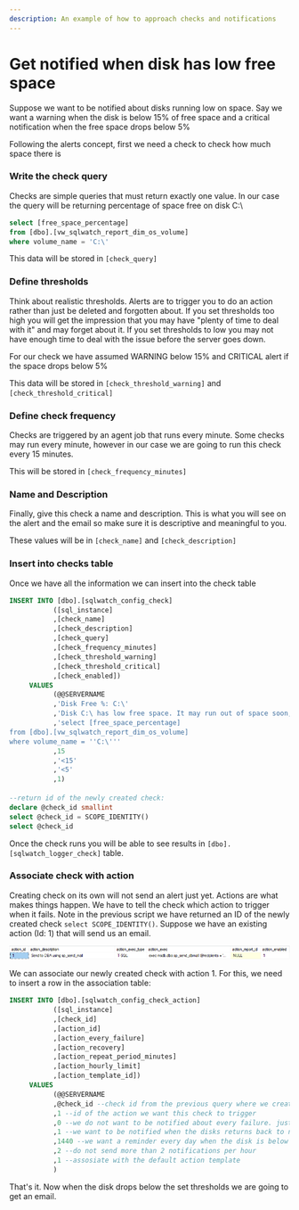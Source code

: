 ```yaml
---
description: An example of how to approach checks and notifications
---
```


# Get notified when disk has low free space

Suppose we want to be notified about disks running low on space. Say we want a warning when the disk is below 15% of free space and a critical notification when the free space drops below 5%

Following the alerts concept, first we need a check to check how much space there is

### Write the check query

Checks are simple queries that must return exactly one value. In our case the query will be returning percentage of space free on disk C:\ 

```sql
select [free_space_percentage]
from [dbo].[vw_sqlwatch_report_dim_os_volume]
where volume_name = 'C:\'
```

This data will be stored in `[check_query]`

### Define thresholds 

Think about realistic thresholds. Alerts are to trigger you to do an action rather than just be deleted and forgotten about. If you set thresholds too high you will get the impression that you may have "plenty of time to deal with it" and may forget about it. If you set thresholds to low you may not have enough time to deal with the issue before the server goes down.

For our check we have assumed WARNING below 15% and CRITICAL alert if the space drops below 5%

This data will be stored in `[check_threshold_warning]` and `[check_threshold_critical]`

### Define check frequency 

Checks are triggered by an agent job that runs every minute. Some checks may run every minute, however in our case we are going to run this check every 15 minutes.

This will be stored in `[check_frequency_minutes]`

### Name and Description

Finally, give this check a name and description. This is what you will see on the alert and the email so make sure it is descriptive and meaningful to you.

These values will be in `[check_name]` and `[check_description]` 

### Insert into checks table 

Once we have all the information we can insert into the check table

```sql
INSERT INTO [dbo].[sqlwatch_config_check]
           ([sql_instance]
           ,[check_name]
           ,[check_description]
           ,[check_query]
           ,[check_frequency_minutes]
           ,[check_threshold_warning]
           ,[check_threshold_critical]
           ,[check_enabled])
     VALUES
           (@@SERVERNAME
           ,'Disk Free %: C:\'
           ,'Disk C:\ has low free space. It may run out of space soon, depending on the growth.'
           ,'select [free_space_percentage]
from [dbo].[vw_sqlwatch_report_dim_os_volume]
where volume_name = ''C:\'''
           ,15
           ,'<15'
           ,'<5'
           ,1)
           
--return id of the newly created check:
declare @check_id smallint
select @check_id = SCOPE_IDENTITY()
select @check_id
```

Once the check runs you will be able to see results in `[dbo].[sqlwatch_logger_check]` table.

### Associate check with action

Creating check on its own will not send an alert just yet. Actions are what makes things happen. We have to tell the check which action to trigger when it fails. Note in the previous script we have returned an ID of the newly created check `select SCOPE_IDENTITY()`. Suppose we have an existing action \(Id: 1\) that will send us an email. 

![](../../.gitbook/assets/image%20%2851%29.png)

We can associate our newly created check with action 1. For this, we need to insert a row in the association table: 

```sql
INSERT INTO [dbo].[sqlwatch_config_check_action]
           ([sql_instance]
           ,[check_id]
           ,[action_id]
           ,[action_every_failure]
           ,[action_recovery]
           ,[action_repeat_period_minutes]
           ,[action_hourly_limit]
           ,[action_template_id])
     VALUES
           (@@SERVERNAME
           ,@check_id --check id from the previous query where we created a new check
           ,1 --id of the action we want this check to trigger
           ,0 --we do not want to be notified about every failure. just the first occurence
           ,1 --we want to be notified when the disks returns back to normal
           ,1440 --we want a reminder every day when the disk is below threshold
           ,2 --do not send more than 2 notifications per hour
           ,1 --assosiate with the default action template
		   )
```

That's it. Now when the disk drops below the set thresholds we are going to get an email.

